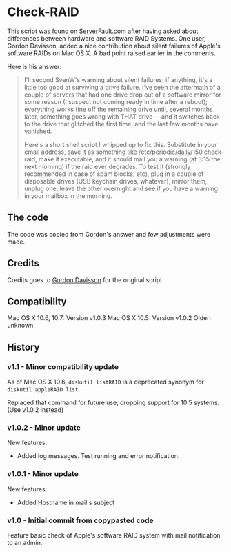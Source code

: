 # Check-RAID

This script was found on [ServerFault.com][1] after having asked about differences between hardware and software RAID Systems. One user, Gordon Davisson, added a nice contribution about silent failures of Apple's software RAIDs on Mac OS X. A bad point raised earlier in the comments.

Here is his answer:

> I'll second SvenW's warning about silent failures; if anything, it's a little too good at surviving a drive failure. I've seen the aftermath of a couple of servers that had one drive drop out of a software mirror for some reason (I suspect not coming ready in time after a reboot); everything works fine off the remaining drive until, several months later, something goes wrong with THAT drive -- and it switches back to the drive that glitched the first time, and the last few months have vanished.
>
> Here's a short shell script I whipped up to fix this. Substitute in your email address, save it as something like /etc/periodic/daily/150.check-raid, make it executable, and it should mail you a warning (at 3:15 the next morning) if the raid ever degrades. To test it (strongly recommended in case of spam blocks, etc), plug in a couple of disposable drives (USB keychain drives, whatever), mirror them, unplug one, leave the other overnight and see if you have a warning in your mailbox in the morning.

  [1]:http://serverfault.com/questions/153956/mac-os-x-server-10-6-software-mirrored-raid-worth-it/154344#154344

## The code

The code was copied from Gordon's answer and few adjustments were made.

## Credits

Credits goes to [Gordon Davisson][2] for the original script.

  [2]:http://serverfault.com/users/6621/gordon-davisson

## Compatibility

Mac OS X 10.6, 10.7: Version v1.0.3
Mac OS X 10.5: Version v1.0.2
Older: unknown

## History

### v1.1 - Minor compatibility update

As of Mac OS X 10.6, `diskutil listRAID` is a deprecated synonym for `diskutil appleRAID list`.

Replaced that command for future use, dropping support for 10.5 systems. (Use v1.0.2 instead)

### v1.0.2 - Minor update

New features:  
 - Added log messages. Test running and error notification.

### v1.0.1 - Minor update

New features:  
 - Added Hostname in mail's subject

### v1.0 - Initial commit from copypasted code

Feature basic check of Apple's software RAID system with mail notification to an admin.
